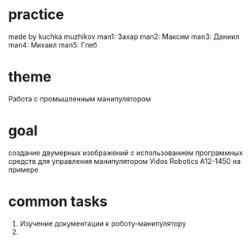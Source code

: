 # practice
made by kuchka muzhikov
man1: Захар
man2: Максим
man3: Даниил
man4: Михаил
man5: Глеб
# theme
Работа с промышленным манипулятором
# goal
создание двумерных изображений с использованием программных средств для управления манипулятором Уidos Robotics A12-1450 на примере 
# common tasks
1) Изучение документации к роботу-манипулятору
2) 
